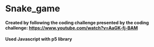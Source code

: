 # Snake_game

#### Created by following the coding challenge presented by the coding challenge: https://www.youtube.com/watch?v=AaGK-fj-BAM
#### Used Javascript with p5 library 

